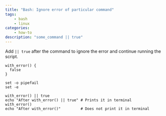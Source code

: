```yaml
---
title: "Bash: Ignore error of particular command" 
tags: 
    - bash
    - linux
categories:
    - how-to
description: "some_command || true"
---
```

Add `|| true` after the command to ignore the error and continue running the script.

```shell
with_error() {
  false
}

set -o pipefail
set -e

with_error() || true
echo "After with_error() || true" # Prints it in terminal 
with_error()
echo "After with_error()"         # Does not print it in terminal 
```
